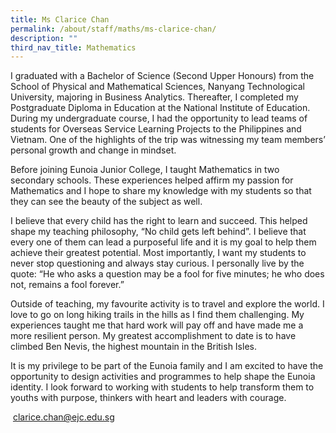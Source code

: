 ```yaml
---
title: Ms Clarice Chan
permalink: /about/staff/maths/ms-clarice-chan/
description: ""
third_nav_title: Mathematics
---
```




I graduated with a Bachelor of Science (Second Upper Honours) from the School of Physical and Mathematical Sciences, Nanyang Technological University, majoring in Business Analytics. Thereafter, I completed my Postgraduate Diploma in Education at the National Institute of Education. During my undergraduate course, I had the opportunity to lead teams of students for Overseas Service Learning Projects to the Philippines and Vietnam. One of the highlights of the trip was witnessing my team members’ personal growth and change in mindset.

Before joining Eunoia Junior College, I taught Mathematics in two secondary schools. These experiences helped affirm my passion for Mathematics and I hope to share my knowledge with my students so that they can see the beauty of the subject as well.

I believe that every child has the right to learn and succeed. This helped shape my teaching philosophy, “No child gets left behind”. I believe that every one of them can lead a purposeful life and it is my goal to help them achieve their greatest potential. Most importantly, I want my students to never stop questioning and always stay curious. I personally live by the quote: “He who asks a question may be a fool for five minutes; he who does not, remains a fool forever.”

Outside of teaching, my favourite activity is to travel and explore the world. I love to go on long hiking trails in the hills as I find them challenging. My experiences taught me that hard work will pay off and have made me a more resilient person. My greatest accomplishment to date is to have climbed Ben Nevis, the highest mountain in the British Isles.

It is my privilege to be part of the Eunoia family and I am excited to have the opportunity to design activities and programmes to help shape the Eunoia identity. I look forward to working with students to help transform them to youths with purpose, thinkers with heart and leaders with courage.

 [clarice.chan@ejc.edu.sg](mailto:clarice.chan@ejc.edu.sg)
